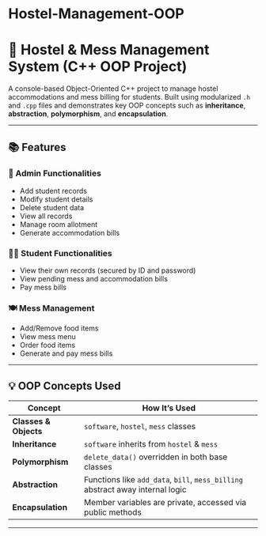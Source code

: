 # Hostel-Management-OOP
# 🏫 Hostel & Mess Management System (C++ OOP Project)

A console-based Object-Oriented C++ project to manage hostel accommodations and mess billing for students. Built using modularized `.h` and `.cpp` files and demonstrates key OOP concepts such as **inheritance**, **abstraction**, **polymorphism**, and **encapsulation**.

---

## 📚 Features

### 👤 Admin Functionalities
- Add student records
- Modify student details
- Delete student data
- View all records
- Manage room allotment
- Generate accommodation bills

### 👨‍🎓 Student Functionalities
- View their own records (secured by ID and password)
- View pending mess and accommodation bills
- Pay mess bills

### 🍽️ Mess Management
- Add/Remove food items
- View mess menu
- Order food items
- Generate and pay mess bills

---

## 💡 OOP Concepts Used

| Concept        | How It’s Used                              |
|----------------|---------------------------------------------|
| **Classes & Objects** | `software`, `hostel`, `mess` classes |
| **Inheritance** | `software` inherits from `hostel` & `mess` |
| **Polymorphism** | `delete_data()` overridden in both base classes |
| **Abstraction** | Functions like `add_data`, `bill`, `mess_billing` abstract away internal logic |
| **Encapsulation** | Member variables are private, accessed via public methods |

---


